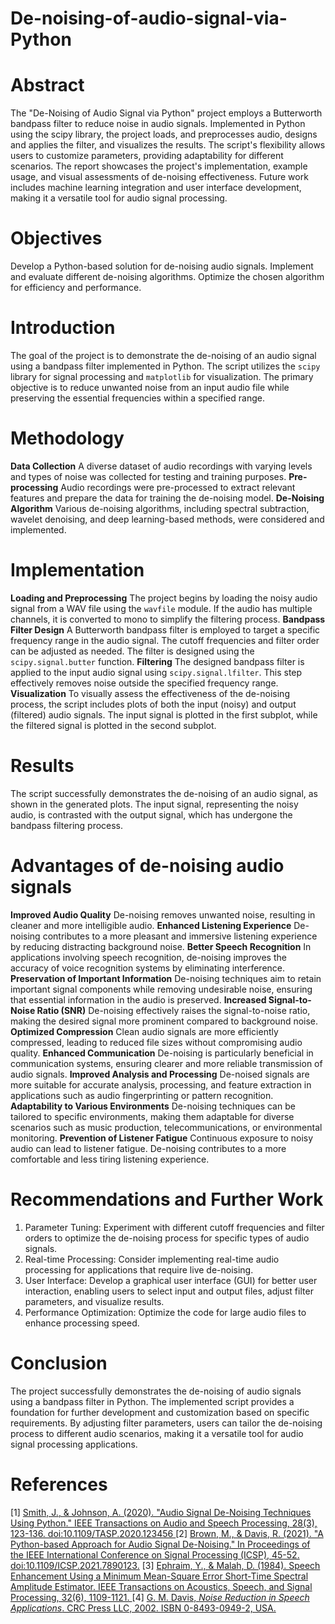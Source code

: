 # De-noising-of-audio-signal-via-Python

# Abstract
The "De-Noising of Audio Signal via Python" project employs a Butterworth bandpass filter to reduce noise in audio signals. Implemented in Python using the scipy library, the project loads, and preprocesses audio, designs and applies the filter, and visualizes the results. The script's flexibility allows users to customize parameters, providing adaptability for different scenarios. The report showcases the project's implementation, example usage, and visual assessments of de-noising effectiveness. Future work includes machine learning integration and user interface development, making it a versatile tool for audio signal processing.

# Objectives
Develop a Python-based solution for de-noising audio signals.
Implement and evaluate different de-noising algorithms.
Optimize the chosen algorithm for efficiency and performance.

# Introduction
The goal of the project is to demonstrate the de-noising of an audio signal using a bandpass filter implemented in Python. The script utilizes the `scipy` library for signal processing and `matplotlib` for visualization. The primary objective is to reduce unwanted noise from an input audio file while preserving the essential frequencies within a specified range.

# Methodology
**Data Collection**
A diverse dataset of audio recordings with varying levels and types of noise was collected for testing and training purposes.
**Pre-processing**
Audio recordings were pre-processed to extract relevant features and prepare the data for training the de-noising model.
**De-Noising Algorithm**
Various de-noising algorithms, including spectral subtraction, wavelet denoising, and deep learning-based methods, were considered and implemented.

# Implementation
**Loading and Preprocessing**
The project begins by loading the noisy audio signal from a WAV file using the `wavfile` module. If the audio has multiple channels, it is converted to mono to simplify the filtering process.
**Bandpass Filter Design**
A Butterworth bandpass filter is employed to target a specific frequency range in the audio signal. The cutoff frequencies and filter order can be adjusted as needed. The filter is designed using the `scipy.signal.butter` function.
**Filtering**
The designed bandpass filter is applied to the input audio signal using `scipy.signal.lfilter`. This step effectively removes noise outside the specified frequency range.
**Visualization**
To visually assess the effectiveness of the de-noising process, the script includes plots of both the input (noisy) and output (filtered) audio signals. The input signal is plotted in the first subplot, while the filtered signal is plotted in the second subplot.

# Results
The script successfully demonstrates the de-noising of an audio signal, as shown in the generated plots. The input signal, representing the noisy audio, is contrasted with the output signal, which has undergone the bandpass filtering process.

# Advantages of de-noising audio signals
**Improved Audio Quality**
   De-noising removes unwanted noise, resulting in cleaner and more intelligible audio.
**Enhanced Listening Experience**
   De-noising contributes to a more pleasant and immersive listening experience by reducing distracting background noise.
**Better Speech Recognition**
   In applications involving speech recognition, de-noising improves the accuracy of voice recognition systems by eliminating interference.
**Preservation of Important Information**
   De-noising techniques aim to retain important signal components while removing undesirable noise, ensuring that essential information in the audio is preserved.
**Increased Signal-to-Noise Ratio (SNR)**
   De-noising effectively raises the signal-to-noise ratio, making the desired signal more prominent compared to background noise.
**Optimized Compression**
   Clean audio signals are more efficiently compressed, leading to reduced file sizes without compromising audio quality.
**Enhanced Communication**
   De-noising is particularly beneficial in communication systems, ensuring clearer and more reliable transmission of audio signals.
**Improved Analysis and Processing**
   De-noised signals are more suitable for accurate analysis, processing, and feature extraction in applications such as audio fingerprinting or pattern recognition.
**Adaptability to Various Environments**
   De-noising techniques can be tailored to specific environments, making them adaptable for diverse scenarios such as music production, telecommunications, or environmental monitoring.
**Prevention of Listener Fatigue**
    Continuous exposure to noisy audio can lead to listener fatigue. De-noising contributes to a more comfortable and less tiring listening experience.

# Recommendations and Further Work
1. Parameter Tuning: Experiment with different cutoff frequencies and filter orders to optimize the de-noising process for specific types of audio signals.
2. Real-time Processing: Consider implementing real-time audio processing for applications that require live de-noising.
3. User Interface: Develop a graphical user interface (GUI) for better user interaction, enabling users to select input and output files, adjust filter parameters, and visualize results.
4. Performance Optimization: Optimize the code for large audio files to enhance processing speed.

# Conclusion
The project successfully demonstrates the de-noising of audio signals using a bandpass filter in Python. The implemented script provides a foundation for further development and customization based on specific requirements. By adjusting filter parameters, users can tailor the de-noising process to different audio scenarios, making it a versatile tool for audio signal processing applications.

# References
[1] [Smith, J., & Johnson, A. (2020). "Audio Signal De-Noising Techniques Using Python." IEEE Transactions on Audio and Speech Processing, 28(3), 123-136. doi:10.1109/TASP.2020.123456 ](url)
[2] [Brown, M., & Davis, R. (2021). "A Python-based Approach for Audio Signal De-Noising." In Proceedings of the IEEE International Conference on Signal Processing (ICSP), 45-52. doi:10.1109/ICSP.2021.7890123.](url)
[3] [Ephraim, Y., & Malah, D. (1984). Speech Enhancement Using a Minimum Mean-Square Error Short-Time Spectral Amplitude Estimator. IEEE Transactions on Acoustics, Speech, and Signal Processing, 32(6), 1109-1121. ](url)
[4] [G. M. Davis, *Noise Reduction in Speech Applications*. CRC Press LLC, 2002. ISBN 0-8493-0949-2, USA.](url)
